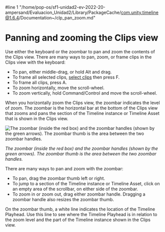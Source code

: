 #line 1 "/home/pop-os/sf1-unidad2-ev-2022-20-ampersand/Evaluacion_Unidad2/Library/PackageCache/com.unity.timeline@1.6.4/Documentation~/clp_pan_zoom.md"
# Panning and zooming the Clips view

Use either the keyboard or the zoombar to pan and zoom the contents of the Clips view. There are many ways to pan, zoom, or frame clips in the Clips view with the keyboard:

* To pan, either middle-drag, or hold Alt and drag.
* To frame all selected clips, [select clips](clp_select.md) then press F.
* To frame all clips, press A.
* To zoom horizontally, move the scroll-wheel.
* To zoom vertically, hold Command/Control and move the scroll-wheel.

When you horizontally zoom the Clips view, the zoombar indicates the level of zoom. The zoombar is the horizontal bar at the bottom of the Clips view that zooms and pans the section of the Timeline instance or Timeline Asset that is shown in the Clips view.

![The zoombar (inside the red box) and the zoombar handles (shown by the green arrows). The zoombar thumb is the area between the two zoombar handles.](images/timeline_zoombar.png)

_The zoombar (inside the red box) and the zoombar handles (shown by the green arrows). The zoombar thumb is the area between the two zoombar handles._

There are many ways to pan and zoom with the zoombar:

* To pan, drag the zoombar thumb left or right.
* To jump to a section of the Timeline instance or Timeline Asset, click on an empty area of the scrollbar, on either side of the zoombar.
* To zoom in or zoom out, drag either zoombar handle. Dragging a zoombar handle also resizes the zoombar thumb.

On the zoombar thumb, a white line indicates the location of the Timeline Playhead. Use this line to see where the Timeline Playhead is in relation to the zoom level and the part of the Timeline instance shown in the Clips view.
